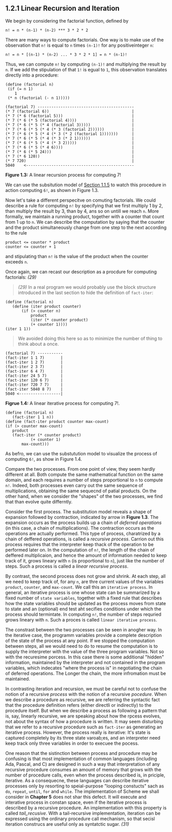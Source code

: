 ## 1.2.1 Linear Recursion and Iteration

We begin by considering the factorial function, defined by

`n! = n * (n-1) * (n-2) *** 3 * 2 * 2`

There are many ways to compute factorials. One way is to make use of the observation that `n!` is equal to `n` times `(n-1)!` for any positiveinteger `n`:

`n! = n * [(n-1) * (n-2) ... * 3 * 2 * 1] = n * (n-1)!`

Thus, we can compute `n!` by computing `(n-1)!` and multiplying the result by `n`. If we add the stipulation of that `1!` is egual to `1`, this observation translates directly into a procedure:

```Lisp
(define (factorial n)
 (if (= n 1)
    1
 (* n (factorial (- n 1)))))
 ```

 ```Lisp
(factorial 7) ------------------------------------------
(* 7 (factorial 6))                                    |
(* 7 (* 6 (factorial 5)))                              |
(* 7 (* 6 (* 5 (factorial 4))))                        |
(* 7 (* 6 (* 5 (* 4 (factorial 3)))))                  |
(* 7 (* 6 (* 5 (* 4 (* 3 (factorial 2))))))            |
(* 7 (* 6 (* 5 (* 4 (* 3 (* 2 (factorial 1)))))))      |
(* 7 (* 6 (* 5 (* 4 (* 3 (* 2 1))))))                  |
(* 7 (* 6 (* 5 (* 4 (* 3 2)))))                        |
(* 7 (* 6 (* 5 (* 4 6))))                              |
(* 7 (* 6 (* 5 24)))                                   |
(* 7 (* 6 120))                                        |
(* 7 720)                                              |
5040    <-----------------------------------------------            
 ```
**Figure 1.3:** A linear recursion process for computing 7!

 We can use the subsitution model of  [Section 1.1.5](1.1.5_the_substitution_model_for_proceducre_application.md) to watch this procedure in action computing `6!`, as shown in Figure 1.3.

 Now let's take a different perspecitve on comuting factorials. We could describe a rule for computing `n!` by specifying that we first multiply 1 by 2, than multiply the result by 3, than by 4, ans so on untill we reach `n`. More formally, we maintain a running product, together with a counter that count from 1 up to `n`. We can describe the computation by saying that the counter and the product simultaneously change from one step to the next according to the rule

 ```
 product <= counter * product
 counter <= counter + 1
 ```

 and stipulating than `n!` is the value of the product when the counter exceeds `n`.

 Once again, we can recast our description as a procdure for computing factorials: *(29)*

 > *(29)* In a real program we would probably use the block structure introduced in the last section to hide the definition of `fact-iter`:

 ```Lisp
 (define (factorial n)
    (define (iter product counter)
        (if (> counter n)
            product
            (iter (* counter product)
            (+ counter 1))))
 (iter 1 1))
 ```
 > We avoided doing this here so as to minimize the number of thing to think about a once.

 ```Lisp
(factorial 7) -----------
(fact-iter 1 1 7)       |
(fact-iter 1 2 7)       |
(fact-iter 2 3 7)       |
(fact-iter 6 4 7)       |
(fact-iter 24 5 7)      |
(fact-iter 120 6 7)     |
(fact-iter 720 7 7)     |
(fact-iter 5040 8 7)    |    
5040 <------------------|
 ```

 **Figrue 1.4:** A linear iterative process for computing 7!.


 ```Lisp
 (define (factorial n) 
    (fact-iter 1 1 n))
(define (fact-iter product counter max-count)
(if (> counter max-count)
    product
    (fact-iter (* counter product)
            (+ counter 1)
        max-count)))
 ```

 As befro, we can use the substutution model to visualize the process of computing `6!`, as show in Figure 1.4.

 Compare the two processes. From one point of view, they seem hardly different at all. Both compute the same mathematical function on the same domain, and each requires a number of steps proportional to `n` to compute `n!`. Indeed, both processes even carry out the same sequence of multiplications, obtaining the same sequecnd of patial products. On the other hand, when we consider the "shapes" of the two processes, we find that than evolve quite differntly.

Consider the first process. The substitution model reveals a shape of expansion followed by contraction, indicated by arrow in **Figure 1.3**. The expansion occurs as the process builds up a chain of *deferred operations* (in this case, a chain of multiplications). The contraction occurs as the operations are actually performed. This type of process, charatrized by a chain of deffered operations, is called a *recursive process*. Carrion out this process requires that the interpreter keep thack of the operation to be performed later on. In the computation of `n!`, the length of the chain of deffered multiplicaion, and hence the amount of information needed to keep track of it, grows lineary with `n` (is proportional to `n`), just like the number of steps. Such a process is called a *linear recursive process*.

By contrast, the second process does not grow and shrink. At each step, all we need to keep track of, for any `n`, are thre current values of the variables `product`, `counter`, and `max-count`. We call this an `iterative process`. In general, an iterative process is one whose state can be summarized by a fixed number of `state variables`, together with a fixed rule that describes how the state variables should be updated as the process moves from state to state and an (optional) end test aht secifies conditions under which the process should termintate. In computing `n!`, the number of steps requried grows lineary with `n`. Such a proces is called `linear iterative process`.

The constrast between the two processes can be seen in anogher way. In the iterative case, the programm variables provide a complete description of the state of the process at any point. If we stopped the computation between steps, all we would need to do to resume the computation is to supply the interpreter with the value of the three program variables. Not so with the recuresime porcess. In this case there is some additional "hidden" information, maintained by the interpreter and not contained in the program variables, which indecates "where the process is" in negotiating the chain of deferred operations. The Longer the chain, the more infromation must be maintained.

In contrasting iteration and recursion, we must be careful not to confuse the notion of a recursive *process* with the notion of a recursive *pocedure*. When we describe a procedure as recursive, we are referring the syntactic fact that the procedure definition refers (either directli or indirectly) to the procedure itself. But when we describe a process as following a pattern that is, say, linearly recursive, we are speaking about how the rpcess evolves, not about the syntax of how a procedure is written. It may seem disturbing that we refer to a recursive procedure such as `fact-iter` as generating an iterative process. However, the process really is iterative: It's state is captured completely by its three state varoab;es, and an interpreter need keep track only three variables in order to execuеe the pocess.

One reason that the sistinction between process and procedure may be confusing is that most implementation of common languages (including Ada, Pascal, and C) are designed in such a way that interpretation of any recursive procedure consumes an amount of memory that grows with the number of procedure calls, even when the process described is, in priciple, iterative. As a consequecne, these languages can describe iterative processes only by resorting to speial-purpose "looping constucts" sach as `do`, `repeat`, `until`, `for` and `while`. The implementation of Scheme we shall consider in **Chapter 5** does not shar this defect. It will execute and interative process in constan space, even if the iterative process is described by a recursive procedure. An implementation with this property is called *tail_recusive*. With a tail-recursive implementation, iteration can be expressed using the ordinary procedure call mechanism, so that secisl iteration construcs are useful only as syntatctic sugar. *(31)*




